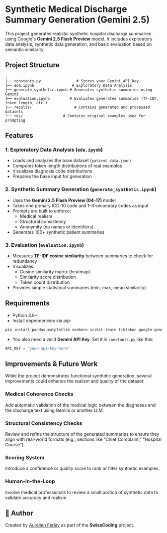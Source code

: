 
# Synthetic Medical Discharge Summary Generation (Gemini 2.5)

This project generates realistic synthetic hospital discharge summaries using Google's **Gemini 2.5 Flash Preview** model. It includes exploratory data analysis, synthetic data generation, and basic evaluation based on semantic similarity.

##  Project Structure

```
.
├── constants.py                # Stores your Gemini API key
├── eda.ipynb                 # Exploratory Data Analysis
├── generate_synthetic.ipynb # Generates synthetic summaries using Gemini
├── evaluation.ipynb         # Evaluates generated summaries (TF-IDF, token length, etc.)
├── results/                   # Contains generated and processed datasets
└── res/                  # Contains original examples used for prompting
```

## Features

### 1. Exploratory Data Analysis (`eda.ipynb`)
- Loads and analyzes the base dataset (`patient_data.json`)
- Computes token length distributions of real examples
- Visualizes diagnosis code distributions
- Prepares the base input for generation

### 2. Synthetic Summary Generation (`generate_synthetic.ipynb`)
- Uses the **Gemini 2.5 Flash Preview (04-17)** model
- Takes one primary ICD-10 code and 1–3 secondary codes as input
- Prompts are built to enforce:
  - Medical realism
  - Structural consistency
  - Anonymity (no names or identifiers)
- Generates 100+ synthetic patient summaries

### 3. Evaluation (`evaluation.ipynb`)
- Measures **TF-IDF cosine similarity** between summaries to check for redundancy
- Visualizes:
  - Cosine similarity matrix (heatmap)
  - Similarity score distribution
  - Token count distribution
- Provides simple statistical summaries (min, max, mean similarity)

## Requirements

- Python 3.8+
- Install dependencies via pip:

```bash
pip install pandas matplotlib seaborn scikit-learn tiktoken google-generativeai
```

- You also need a valid **Gemini API Key**. Set it in `constants.py` like this:

```python
API_KEY = "your-api-key-here"
```

## Improvements & Future Work

While the project demonstrates functional synthetic generation, several improvements could enhance the realism and quality of the dataset:

### Medical Coherence Checks
Add automatic validation of the medical logic between the diagnoses and the discharge text using Gemini or another LLM.

### Structural Consistency Checks
Review and refine the structure of the generated summaries to ensure they align with real-world formats (e.g., sections like “Chief Complaint,” “Hospital Course”).

###  Scoring System
Introduce a confidence or quality score to rank or filter synthetic examples.

### Human-in-the-Loop
Involve medical professionals to review a small portion of synthetic data to validate accuracy and realism.

## 👤 Author

Created by [Aurélien Ferlay](https://github.com/your-github-url) as part of the **SwissCoding** project.
